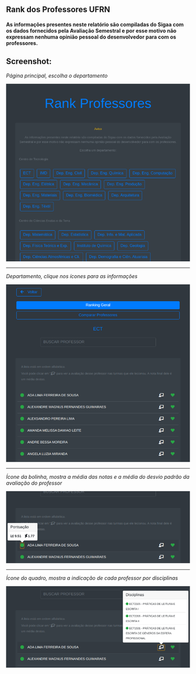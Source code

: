 ## Rank dos Professores UFRN

#### As informações presentes neste relatório são compiladas do Sigaa com os dados fornecidos pela Avaliação Semestral e por esse motivo não expressam nenhuma opinião pessoal do desenvolvedor para com os professores.

## Screenshot:

*Página principal, escolha o departamento*

![Home](res/home.png)

---

*Departamento, clique nos ícones para as informações*

![Departamento](res/departamento.png)

---

*Ícone da bolinha, mostra a média das notas e a média do desvio padrão da avaliação do professor*

![Pontuação Professor](res/nota.png)

---

*Ícone do quadro, mostra a indicação de cada professor por disciplinas*

![Pontuação do Professor nas Disciplinas](res/disciplinas.png)